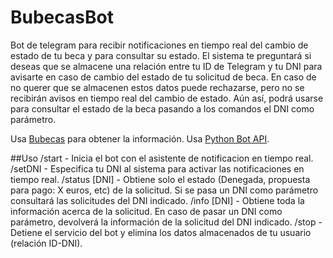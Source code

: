 # BubecasBot
Bot de telegram para recibir notificaciones en tiempo real del cambio de estado de tu beca y para consultar su estado. 
El sistema te preguntará si deseas que se almacene una relación entre tu ID de Telegram y tu DNI para avisarte en caso de cambio del estado de tu solicitud de beca.
En caso de no querer que se almacenen estos datos puede rechazarse, pero no se recibirán avisos en tiempo real del cambio de estado. 
Aún así, podrá usarse para consultar el estado de la beca pasando a los comandos el DNI como parámetro.

Usa [Bubecas](http://193.145.111.205/bubecas.htm) para obtener la información.
Usa [Python Bot API](https://github.com/python-telegram-bot/python-telegram-bot).

##Uso
/start - Inicia el bot con el asistente de notificacion en tiempo real.
/setDNI <DNI> - Especifica tu DNI al sistema para activar las notificaciones en tiempo real.
/status [DNI] - Obtiene solo el estado (Denegada, propuesta para pago: X euros, etc) de la solicitud. Si se pasa un DNI como parámetro consultará las solicitudes del DNI indicado.
/info [DNI] - Obtiene toda la información acerca de la solicitud. En caso de pasar un DNI como parámetro, devolverá la información de la solicitud del DNI indicado.
/stop - Detiene el servicio del bot y elimina los datos almacenados de tu usuario (relación ID-DNI).
